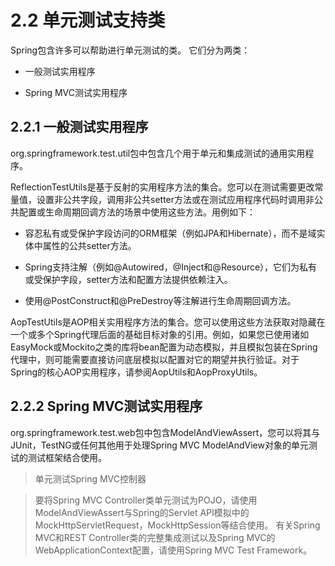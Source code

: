 # 2.2 单元测试支持类

Spring包含许多可以帮助进行单元测试的类。 它们分为两类：

* 一般测试实用程序

* Spring MVC测试实用程序

## 2.2.1 一般测试实用程序

org.springframework.test.util包中包含几个用于单元和集成测试的通用实用程序。

ReflectionTestUtils是基于反射的实用程序方法的集合。您可以在测试需要更改常量值，设置非公共字段，调用非公共setter方法或在测试应用程序代码时调用非公共配置或生命周期回调方法的场景中使用这些方法。用例如下：

* 容忍私有或受保护字段访问的ORM框架（例如JPA和Hibernate），而不是域实体中属性的公共setter方法。

* Spring支持注解（例如@Autowired，@Inject和@Resource），它们为私有或受保护字段，setter方法和配置方法提供依赖注入。

* 使用@PostConstruct和@PreDestroy等注解进行生命周期回调方法。

AopTestUtils是AOP相关实用程序方法的集合。您可以使用这些方法获取对隐藏在一个或多个Spring代理后面的基础目标对象的引用。例如，如果您已使用诸如EasyMock或Mockito之类的库将bean配置为动态模拟，并且模拟包装在Spring代理中，则可能需要直接访问底层模拟以配置对它的期望并执行验证。对于Spring的核心AOP实用程序，请参阅AopUtils和AopProxyUtils。

## 2.2.2 Spring MVC测试实用程序

org.springframework.test.web包中包含ModelAndViewAssert，您可以将其与JUnit，TestNG或任何其他用于处理Spring MVC ModelAndView对象的单元测试的测试框架结合使用。

>单元测试Spring MVC控制器

>要将Spring MVC Controller类单元测试为POJO，请使用ModelAndViewAssert与Spring的Servlet API模拟中的MockHttpServletRequest，MockHttpSession等结合使用。 有关Spring MVC和REST Controller类的完整集成测试以及Spring MVC的WebApplicationContext配置，请使用Spring MVC Test Framework。

